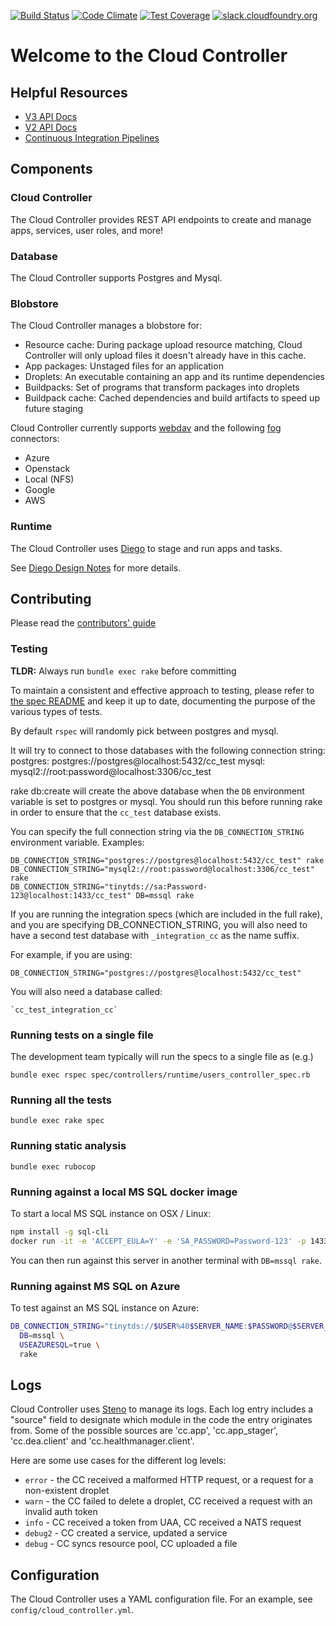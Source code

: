 [![Build Status](https://travis-ci.org/cloudfoundry/cloud_controller_ng.png)](https://travis-ci.org/cloudfoundry/cloud_controller_ng)
[![Code Climate](https://codeclimate.com/github/cloudfoundry/cloud_controller_ng.png)](https://codeclimate.com/github/cloudfoundry/cloud_controller_ng)
[![Test Coverage](https://codeclimate.com/repos/51c3523bf3ea005a650124e6/badges/da59f8dc2c9862d749c6/coverage.png)](https://codeclimate.com/repos/51c3523bf3ea005a650124e6/feed)
[![slack.cloudfoundry.org](https://slack.cloudfoundry.org/badge.svg)](https://cloudfoundry.slack.com/messages/capi/)

# Welcome to the Cloud Controller

## Helpful Resources

* [V3 API Docs](http://v3-apidocs.cloudfoundry.org)
* [V2 API Docs](http://apidocs.cloudfoundry.org)
* [Continuous Integration Pipelines](https://capi.ci.cf-app.com)

## Components

### Cloud Controller

The Cloud Controller provides REST API endpoints to create and manage apps, services, user roles, and more!

### Database

The Cloud Controller supports Postgres and Mysql.

### Blobstore

The Cloud Controller manages a blobstore for:

* Resource cache: During package upload resource matching, Cloud Controller will only upload files it doesn't already have in this cache.
* App packages: Unstaged files for an application
* Droplets: An executable containing an app and its runtime dependencies
* Buildpacks: Set of programs that transform packages into droplets
* Buildpack cache: Cached dependencies and build artifacts to speed up future staging
 
Cloud Controller currently supports [webdav](http://www.webdav.org/) and the following [fog](http://fog.io) connectors: 

* Azure
* Openstack
* Local (NFS)
* Google
* AWS

### Runtime

The Cloud Controller uses [Diego](https://github.com/cloudfoundry/diego-release) to stage and run apps and tasks.

See [Diego Design Notes](https://github.com/cloudfoundry/diego-design-notes) for more details.

## Contributing

Please read the [contributors' guide](https://github.com/cloudfoundry/cloud_controller_ng/blob/master/CONTRIBUTING.md)

### Testing
**TLDR:** Always run `bundle exec rake` before committing

To maintain a consistent and effective approach to testing, please refer to [the spec README](spec/README.md) and
keep it up to date, documenting the purpose of the various types of tests.

By default `rspec` will randomly pick between postgres and mysql.

It will try to connect to those databases with the following connection string:
postgres: postgres://postgres@localhost:5432/cc_test
mysql: mysql2://root:password@localhost:3306/cc_test

rake db:create will create the above database when the `DB` environment variable is set to postgres or mysql.
You should run this before running rake in order to ensure that the `cc_test` database exists.

You can specify the full connection string via the `DB_CONNECTION_STRING`
environment variable. Examples:

    DB_CONNECTION_STRING="postgres://postgres@localhost:5432/cc_test" rake
    DB_CONNECTION_STRING="mysql2://root:password@localhost:3306/cc_test" rake
    DB_CONNECTION_STRING="tinytds://sa:Password-123@localhost:1433/cc_test" DB=mssql rake

If you are running the integration specs (which are included in the full rake),
and you are specifying DB_CONNECTION_STRING, you will also
need to have a second test database with `_integration_cc` as the name suffix.

For example, if you are using:

    DB_CONNECTION_STRING="postgres://postgres@localhost:5432/cc_test"

You will also need a database called:

    `cc_test_integration_cc`

### Running tests on a single file

The development team typically will run the specs to a single file as (e.g.)

    bundle exec rspec spec/controllers/runtime/users_controller_spec.rb

### Running all the tests

    bundle exec rake spec

### Running static analysis

    bundle exec rubocop
   
### Running against a local MS SQL docker image

To start a local MS SQL instance on OSX / Linux:

```sh
npm install -g sql-cli
docker run -it -e 'ACCEPT_EULA=Y' -e 'SA_PASSWORD=Password-123' -p 1433:1433 microsoft/mssql-server-linux
```

You can then run against this server in another terminal with `DB=mssql rake`.

### Running against MS SQL on Azure

To test against an MS SQL instance on Azure:

```sh
DB_CONNECTION_STRING="tinytds://$USER%40$SERVER_NAME:$PASSWORD@$SERVER_NAME.database.windows.net:1433/$DB_NAME" \
  DB=mssql \
  USEAZURESQL=true \
  rake
```

## Logs

Cloud Controller uses [Steno](http://github.com/cloudfoundry/steno) to manage its logs.
Each log entry includes a "source" field to designate which module in the code the
entry originates from.  Some of the possible sources are 'cc.app', 'cc.app_stager',
'cc.dea.client' and 'cc.healthmanager.client'.

Here are some use cases for the different log levels:
* `error` - the CC received a malformed HTTP request, or a request for a non-existent droplet
* `warn` - the CC failed to delete a droplet, CC received a request with an invalid auth token
* `info` - CC received a token from UAA, CC received a NATS request
* `debug2` - CC created a service, updated a service
* `debug` - CC syncs resource pool, CC uploaded a file

## Configuration

The Cloud Controller uses a YAML configuration file. For an example, see `config/cloud_controller.yml`.

